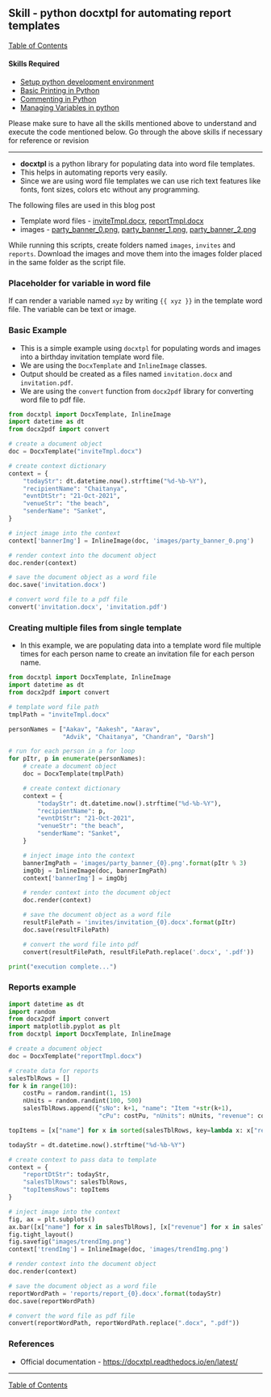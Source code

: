 ## Skill - python docxtpl for automating report templates
[Table of Contents](https://nagasudhir.blogspot.com/2020/04/taming-python-table-of-contents.html)

#### Skills Required
* [Setup python development environment](https://nagasudhir.blogspot.com/2020/04/setup-python-development-environment_14.html)
* [Basic Printing in Python](https://nagasudhir.blogspot.com/2020/04/basic-printing-in-python.html)
* [Commenting in Python](https://nagasudhir.blogspot.com/2020/04/comments-in-python.html)
* [Managing Variables in python](https://nagasudhir.blogspot.com/2020/04/managing-variables-in-python.html)

Please make sure to have all the skills mentioned above to understand and execute the code mentioned below. Go through the above skills if necessary for reference or revision

<hr/>

* **docxtpl** is a python library for populating data into word file templates.
* This helps in automating reports very easily. 
* Since we are using word file templates we can use rich text features like fonts, font sizes, colors etc without any programming.

The following files are used in this blog post
* Template word files - [inviteTmpl.docx](https://github.com/nagasudhirpulla/taming_python/raw/master/blog/skills/assets/data/inviteTmpl.docx), [reportTmpl.docx](https://github.com/nagasudhirpulla/taming_python/raw/master/blog/skills/assets/data/reportTmpl.docx)
* images - [party_banner_0.png](https://github.com/nagasudhirpulla/taming_python/raw/master/blog/skills/assets/img/party_banner_0.png), [party_banner_1.png](https://github.com/nagasudhirpulla/taming_python/raw/master/blog/skills/assets/img/party_banner_1.png), [party_banner_2.png](https://github.com/nagasudhirpulla/taming_python/raw/master/blog/skills/assets/img/party_banner_2.png)

While running this scripts, create folders named ```images```, ```invites``` and ```reports```. Download the images and move them into the images folder placed in the same folder as the script file.

### Placeholder for variable in word file
If can render a variable named ```xyz``` by writing ```{{ xyz }}``` in the template word file. The variable can be text or image.

### Basic Example
* This is a simple example using ```docxtpl``` for populating words and images into a birthday invitation template word file. 
* We are using the ```DocxTemplate``` and ```InlineImage``` classes.
* Output should be created as a files named ```invitation.docx``` and ```invitation.pdf```.
* We are using the ```convert``` function from ```docx2pdf``` library for converting word file to pdf file.
```python
from docxtpl import DocxTemplate, InlineImage
import datetime as dt
from docx2pdf import convert

# create a document object
doc = DocxTemplate("inviteTmpl.docx")

# create context dictionary
context = {
    "todayStr": dt.datetime.now().strftime("%d-%b-%Y"),
    "recipientName": "Chaitanya",
    "evntDtStr": "21-Oct-2021",
    "venueStr": "the beach",
    "senderName": "Sanket",
}

# inject image into the context
context['bannerImg'] = InlineImage(doc, 'images/party_banner_0.png')

# render context into the document object
doc.render(context)

# save the document object as a word file
doc.save('invitation.docx')

# convert word file to a pdf file
convert('invitation.docx', 'invitation.pdf')
```

### Creating multiple files from single template
* In this example, we are populating  data into a template word file multiple times for each person name to create an invitation file for each person name.
```python
from docxtpl import DocxTemplate, InlineImage
import datetime as dt
from docx2pdf import convert

# template word file path
tmplPath = "inviteTmpl.docx"

personNames = ["Aakav", "Aakesh", "Aarav",
               "Advik", "Chaitanya", "Chandran", "Darsh"]

# run for each person in a for loop
for pItr, p in enumerate(personNames):
    # create a document object
    doc = DocxTemplate(tmplPath)

    # create context dictionary
    context = {
        "todayStr": dt.datetime.now().strftime("%d-%b-%Y"),
        "recipientName": p,
        "evntDtStr": "21-Oct-2021",
        "venueStr": "the beach",
        "senderName": "Sanket",
    }

    # inject image into the context
    bannerImgPath = 'images/party_banner_{0}.png'.format(pItr % 3)
    imgObj = InlineImage(doc, bannerImgPath)
    context['bannerImg'] = imgObj

    # render context into the document object
    doc.render(context)

    # save the document object as a word file
    resultFilePath = 'invites/invitation_{0}.docx'.format(pItr)
    doc.save(resultFilePath)

    # convert the word file into pdf
    convert(resultFilePath, resultFilePath.replace('.docx', '.pdf'))

print("execution complete...")
``` 
### Reports example
```python
import datetime as dt
import random
from docx2pdf import convert
import matplotlib.pyplot as plt
from docxtpl import DocxTemplate, InlineImage

# create a document object
doc = DocxTemplate("reportTmpl.docx")

# create data for reports
salesTblRows = []
for k in range(10):
    costPu = random.randint(1, 15)
    nUnits = random.randint(100, 500)
    salesTblRows.append({"sNo": k+1, "name": "Item "+str(k+1),
                         "cPu": costPu, "nUnits": nUnits, "revenue": costPu*nUnits})

topItems = [x["name"] for x in sorted(salesTblRows, key=lambda x: x["revenue"], reverse=True)][0:3]

todayStr = dt.datetime.now().strftime("%d-%b-%Y")

# create context to pass data to template
context = {
    "reportDtStr": todayStr,
    "salesTblRows": salesTblRows,
    "topItemsRows": topItems
}

# inject image into the context
fig, ax = plt.subplots()
ax.bar([x["name"] for x in salesTblRows], [x["revenue"] for x in salesTblRows])
fig.tight_layout()
fig.savefig("images/trendImg.png")
context['trendImg'] = InlineImage(doc, 'images/trendImg.png')

# render context into the document object
doc.render(context)

# save the document object as a word file
reportWordPath = 'reports/report_{0}.docx'.format(todayStr)
doc.save(reportWordPath)

# convert the word file as pdf file
convert(reportWordPath, reportWordPath.replace(".docx", ".pdf"))
```


### References
* Official documentation - https://docxtpl.readthedocs.io/en/latest/

<hr/>

[Table of Contents](https://nagasudhir.blogspot.com/2020/04/taming-python-table-of-contents.html)



<!--stackedit_data:
eyJoaXN0b3J5IjpbLTQyODQxODg5MCwtOTYyOTIwMDQsMTcwNT
UyNzAwNiwxOTc5MTU0Njk5LDE3MjAxNDY2NzAsNzU4NDMwNzA4
LDE4MzgzMjQ5NTcsLTg5Mzk5NjE5NiwxODQwODc1Njc3XX0=
-->
